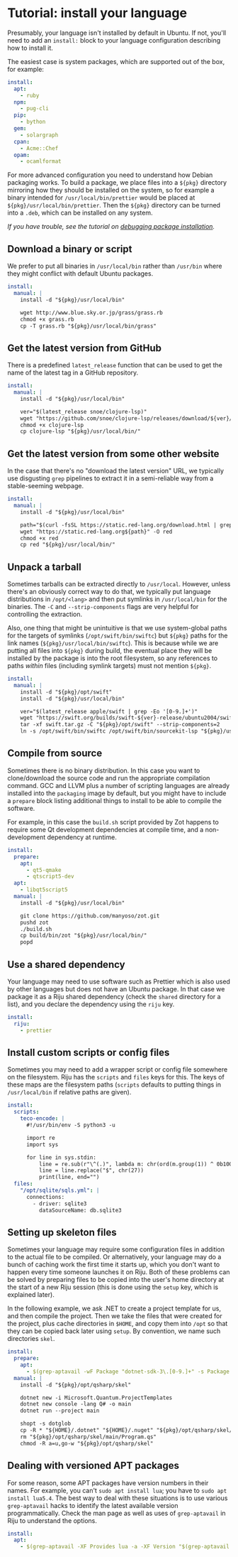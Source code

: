 # Tutorial: install your language

Presumably, your language isn't installed by default in Ubuntu. If
not, you'll need to add an `install:` block to your language
configuration describing how to install it.

The easiest case is system packages, which are supported out of the
box, for example:

```yaml
install:
  apt:
    - ruby
  npm:
    - pug-cli
  pip:
    - bython
  gem:
    - solargraph
  cpan:
    - Acme::Chef
  opam:
    - ocamlformat
```

For more advanced configuration you need to understand how Debian
packaging works. To build a package, we place files into a `${pkg}`
directory mirroring how they should be installed on the system, so for
example a binary intended for `/usr/local/bin/prettier` would be
placed at `${pkg}/usr/local/bin/prettier`. Then the `${pkg}` directory
can be turned into a `.deb`, which can be installed on any system.

*If you have trouble, see the tutorial on [debugging package
installation](install-debugging.md).*

## Download a binary or script

We prefer to put all binaries in `/usr/local/bin` rather than
`/usr/bin` where they might conflict with default Ubuntu packages.

```yaml
install:
  manual: |
    install -d "${pkg}/usr/local/bin"

    wget http://www.blue.sky.or.jp/grass/grass.rb
    chmod +x grass.rb
    cp -T grass.rb "${pkg}/usr/local/bin/grass"
```

## Get the latest version from GitHub

There is a predefined `latest_release` function that can be used to
get the name of the latest tag in a GitHub repository.

```yaml
install:
  manual: |
    install -d "${pkg}/usr/local/bin"

    ver="$(latest_release snoe/clojure-lsp)"
    wget "https://github.com/snoe/clojure-lsp/releases/download/${ver}/clojure-lsp"
    chmod +x clojure-lsp
    cp clojure-lsp "${pkg}/usr/local/bin/"
```

## Get the latest version from some other website

In the case that there's no "download the latest version" URL, we
typically use disgusting `grep` pipelines to extract it in a
semi-reliable way from a stable-seeming webpage.

```yaml
install:
  manual: |
    install -d "${pkg}/usr/local/bin"

    path="$(curl -fsSL https://static.red-lang.org/download.html | grep -Eo '/dl/linux/[^"]+' | head -n1)"
    wget "https://static.red-lang.org${path}" -O red
    chmod +x red
    cp red "${pkg}/usr/local/bin/"
```

## Unpack a tarball

Sometimes tarballs can be extracted directly to `/usr/local`. However,
unless there's an obviously correct way to do that, we typically put
language distributions in `/opt/<lang>` and then put symlinks in
`/usr/local/bin` for the binaries. The `-C` and `--strip-components`
flags are very helpful for controlling the extraction.

Also, one thing that might be unintuitive is that we use system-global
paths for the targets of symlinks (`/opt/swift/bin/swiftc`) but
`${pkg}` paths for the link names (`${pkg}/usr/local/bin/swiftc`).
This is because while we are putting all files into `${pkg}` during
build, the eventual place they will be installed by the package is
into the root filesystem, so any references to paths *within* files
(including symlink targets) must not mention `${pkg}`.

```yaml
install:
  manual: |
    install -d "${pkg}/opt/swift"
    install -d "${pkg}/usr/local/bin"

    ver="$(latest_release apple/swift | grep -Eo '[0-9.]+')"
    wget "https://swift.org/builds/swift-${ver}-release/ubuntu2004/swift-${ver}-RELEASE/swift-${ver}-RELEASE-ubuntu20.04.tar.gz" -O swift.tar.gz
    tar -xf swift.tar.gz -C "${pkg}/opt/swift" --strip-components=2
    ln -s /opt/swift/bin/swiftc /opt/swift/bin/sourcekit-lsp "${pkg}/usr/local/bin/"
```

## Compile from source

Sometimes there is no binary distribution. In this case you want to
clone/download the source code and run the appropriate compilation
command. GCC and LLVM plus a number of scripting languages are already
installed into the `packaging` image by default, but you might have to
include a `prepare` block listing additional things to install to be
able to compile the software.

For example, in this case the `build.sh` script provided by Zot
happens to require some Qt development dependencies at compile time,
and a non-development dependency at runtime.

```yaml
install:
  prepare:
    apt:
      - qt5-qmake
      - qtscript5-dev
  apt:
    - libqt5script5
  manual: |
    install -d "${pkg}/usr/local/bin"

    git clone https://github.com/manyoso/zot.git
    pushd zot
    ./build.sh
    cp build/bin/zot "${pkg}/usr/local/bin/"
    popd
```

## Use a shared dependency

Your language may need to use software such as Prettier which is also
used by other languages but does not have an Ubuntu package. In that
case we package it as a Riju shared dependency (check the `shared`
directory for a list), and you declare the dependency using the `riju`
key.

```yaml
install:
  riju:
    - prettier
```

## Install custom scripts or config files

Sometimes you may need to add a wrapper script or config file
somewhere on the filesystem. Riju has the `scripts` and `files` keys
for this. The keys of these maps are the filesystem paths (`scripts`
defaults to putting things in `/usr/local/bin` if relative paths are
given).

```yaml
install:
  scripts:
    teco-encode: |
      #!/usr/bin/env -S python3 -u

      import re
      import sys

      for line in sys.stdin:
          line = re.sub(r"\^(.)", lambda m: chr(ord(m.group(1)) ^ 0b1000000), line)
          line = line.replace("$", chr(27))
          print(line, end="")
  files:
    "/opt/sqlite/sqls.yml": |
      connections:
        - driver: sqlite3
          dataSourceName: db.sqlite3
```

## Setting up skeleton files

Sometimes your language may require some configuration files in
addition to the actual file to be compiled. Or alternatively, your
language may do a bunch of caching work the first time it starts up,
which you don't want to happen every time someone launches it on Riju.
Both of these problems can be solved by preparing files to be copied
into the user's home directory at the start of a new Riju session
(this is done using the `setup` key, which is explained later).

In the following example, we ask .NET to create a project template for
us, and then compile the project. Then we take the files that were
created for the project, plus cache directories in `$HOME`, and copy
them into `/opt` so that they can be copied back later using `setup`.
By convention, we name such directories `skel`.

```yaml
install:
  prepare:
    apt:
      - $(grep-aptavail -wF Package "dotnet-sdk-3\.[0-9.]+" -s Package -n | sort -Vr | head -n1)
  manual: |
    install -d "${pkg}/opt/qsharp/skel"

    dotnet new -i Microsoft.Quantum.ProjectTemplates
    dotnet new console -lang Q# -o main
    dotnet run --project main

    shopt -s dotglob
    cp -R * "${HOME}/.dotnet" "${HOME}/.nuget" "${pkg}/opt/qsharp/skel/"
    rm "${pkg}/opt/qsharp/skel/main/Program.qs"
    chmod -R a=u,go-w "${pkg}/opt/qsharp/skel"
```

## Dealing with versioned APT packages

For some reason, some APT packages have version numbers in their
names. For example, you can't `sudo apt install lua`; you have to
`sudo apt install lua5.4`. The best way to deal with these situations
is to use various `grep-aptavail` hacks to identify the latest
available version programmatically. Check the man page as well as uses
of `grep-aptavail` in Riju to understand the options.

```yaml
install:
  apt:
    - $(grep-aptavail -XF Provides lua -a -XF Version "$(grep-aptavail -XF Provides lua -s Version -n | sort -Vr | head -n1)" -s Package -n | head -n1)
```
